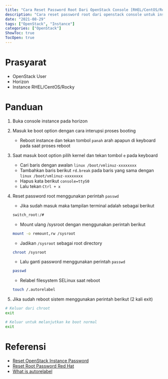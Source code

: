 ```yaml
---
title: "Cara Reset Password Root Dari OpenStack Console [RHEL/CentOS/Rocky]"
description: "Cara reset password root dari openstack console untuk instance yang menggunakan image RHEL/CentOS/Rocky"
date: "2021-08-29"
tags: ["OpenStack", "Instance"]
categories: ["OpenStack"]
ShowToc: true
TocOpen: true
---
```


# Prasyarat
- OpenStack User
- Horizon
- Instance RHEL/CentOS/Rocky

# Panduan
1. Buka console instance pada horizon

2. Masuk ke boot option dengan cara interupsi proses booting

    - Reboot instance dan tekan tombol `panah` arah apapun di keyboard pada saat proses reboot

3. Saat masuk boot option pilih kernel dan tekan tombol `e` pada keyboard

    - Cari baris dengan awalan `linux /boot/vmlinuz-xxxxxxxx`
    - Tambahkan baris berikut `rd.break` pada baris yang sama dengan `linux /boot/vmlinuz-xxxxxxxx`
    - Hapus kata berikut `console=ttyS0`
    - Lalu tekan `Ctrl + x`

4. Reset password root menggunakan perintah `passwd`

    - Jika sudah masuk maka tampilan terminal adalah sebagai berikut
    ```bash
    switch_root:/#
    ```

    - Mount ulang /sysroot dengan menggunakan perintah berikut 
    ```bash
    mount -o remount,rw /sysroot
    ```

    - Jadikan `/sysroot` sebagai root directory 
    ```bash
    chroot /sysroot
    ```

    - Lalu ganti password menggunakan perintah `passwd` 
    ```bash
    passwd
    ```

    - Relabel filesystem SELinux saat reboot
    ```bash
    touch /.autorelabel
    ```

5. Jika sudah reboot sistem menggunakan perintah berikut (2 kali exit)
```bash
# Keluar dari chroot
exit

# Keluar untuk melanjutkan ke boot normal
exit
```

# Referensi
- [Reset OpenStack Instance Password](https://jpenatech.wordpress.com/2017/04/20/successfully-resetting-the-root-password-of-a-centos-7-vm-in-openstack/)
- [Reset Root Password Red Hat](https://linuxconfig.org/redhat-8-recover-root-password)
- [What is autorelabel](https://serverfault.com/questions/432531/what-does-the-autorelabel-file-do-in-linux)
